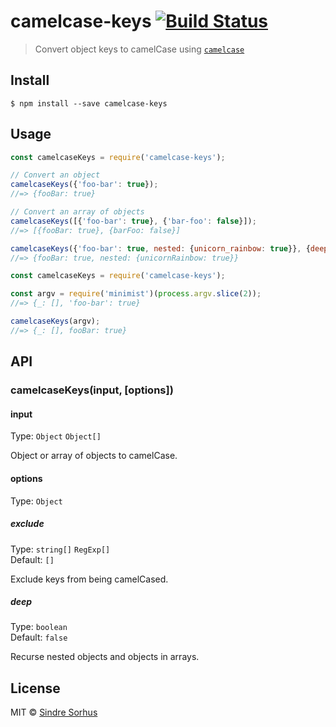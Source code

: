# camelcase-keys [![Build Status](https://travis-ci.org/sindresorhus/camelcase-keys.svg?branch=master)](https://travis-ci.org/sindresorhus/camelcase-keys)

> Convert object keys to camelCase using [`camelcase`](https://github.com/sindresorhus/camelcase)

## Install

```
$ npm install --save camelcase-keys
```

## Usage

```js
const camelcaseKeys = require('camelcase-keys');

// Convert an object
camelcaseKeys({'foo-bar': true});
//=> {fooBar: true}

// Convert an array of objects
camelcaseKeys([{'foo-bar': true}, {'bar-foo': false}]);
//=> [{fooBar: true}, {barFoo: false}]

camelcaseKeys({'foo-bar': true, nested: {unicorn_rainbow: true}}, {deep: true});
//=> {fooBar: true, nested: {unicornRainbow: true}}
```

```js
const camelcaseKeys = require('camelcase-keys');

const argv = require('minimist')(process.argv.slice(2));
//=> {_: [], 'foo-bar': true}

camelcaseKeys(argv);
//=> {_: [], fooBar: true}
```

## API

### camelcaseKeys(input, [options])

#### input

Type: `Object` `Object[]`

Object or array of objects to camelCase.

#### options

Type: `Object`

##### exclude

Type: `string[]` `RegExp[]`<br>
Default: `[]`

Exclude keys from being camelCased.

##### deep

Type: `boolean`<br>
Default: `false`

Recurse nested objects and objects in arrays.

## License

MIT © [Sindre Sorhus](https://sindresorhus.com)
